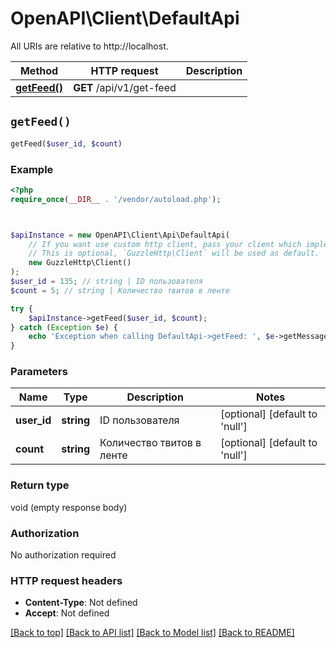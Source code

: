 # OpenAPI\Client\DefaultApi

All URIs are relative to http://localhost.

Method | HTTP request | Description
------------- | ------------- | -------------
[**getFeed()**](DefaultApi.md#getFeed) | **GET** /api/v1/get-feed | 


## `getFeed()`

```php
getFeed($user_id, $count)
```



### Example

```php
<?php
require_once(__DIR__ . '/vendor/autoload.php');



$apiInstance = new OpenAPI\Client\Api\DefaultApi(
    // If you want use custom http client, pass your client which implements `GuzzleHttp\ClientInterface`.
    // This is optional, `GuzzleHttp\Client` will be used as default.
    new GuzzleHttp\Client()
);
$user_id = 135; // string | ID пользователя
$count = 5; // string | Количество твитов в ленте

try {
    $apiInstance->getFeed($user_id, $count);
} catch (Exception $e) {
    echo 'Exception when calling DefaultApi->getFeed: ', $e->getMessage(), PHP_EOL;
}
```

### Parameters

Name | Type | Description  | Notes
------------- | ------------- | ------------- | -------------
 **user_id** | **string**| ID пользователя | [optional] [default to &#39;null&#39;]
 **count** | **string**| Количество твитов в ленте | [optional] [default to &#39;null&#39;]

### Return type

void (empty response body)

### Authorization

No authorization required

### HTTP request headers

- **Content-Type**: Not defined
- **Accept**: Not defined

[[Back to top]](#) [[Back to API list]](../../README.md#endpoints)
[[Back to Model list]](../../README.md#models)
[[Back to README]](../../README.md)

